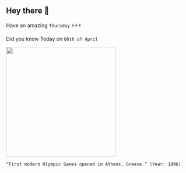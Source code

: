 ## Hey there 👋
Have an amazing `Thursday` ⚡⚡⚡

Did you know Today on `06th of April`
 
 [<img src="https://historythings.com/wp-content/uploads/2016/08/Athens_1896_report_cover.jpg" width="300" />](https://www.britannica.com/event/Athens-1896-Olympic-Games) 
 ```
“First modern Olympic Games opened in Athens, Greece.” (Year: 1896)
```
